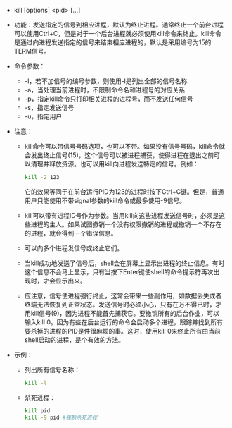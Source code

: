 - kill [options] \<pid> [...]

- 功能：发送指定的信号到相应进程，默认为终止进程。通常终止一个前台进程可以使用Ctrl+C，但是对于一个后台进程就必须使用kill命令来终止。kill命令是通过向进程发送指定的信号来结束相应进程的，默认是采用编号为15的TERM信号。

- 命令参数：

  - -l，若不加信号的编号参数，则使用-l是列出全部的信号名称
  - -a，当处理当前进程时，不限制命令名和进程号的对应关系
  - -p，指定kill命令只打印相关进程的进程号，而不发送任何信号
  - -s，指定发送信号
  - -u，指定用户

- 注意：

  - kill命令可以带信号号码选项，也可以不带。如果没有信号号码，kill命令就会发出终止信号(15)，这个信号可以被进程捕获，使得进程在退出之前可以清理并释放资源。也可以用kill向进程发送特定的信号。例如：

    ```bash
    kill -2 123
    ```

    它的效果等同于在前台运行PID为123的进程时按下Ctrl+C键。但是，普通用户只能使用不带signal参数的kill命令或最多使用-9信号。

  - kill可以带有进程ID号作为参数。当用kill向这些进程发送信号时，必须是这些进程的主人。如果试图撤销一个没有权限撤销的进程或撤销一个不存在的进程，就会得到一个错误信息。

  - 可以向多个进程发信号或终止它们。

  - 当kill成功地发送了信号后，shell会在屏幕上显示出进程的终止信息。有时这个信息不会马上显示，只有当按下Enter键使shell的命令提示符再次出现时，才会显示出来。

  - 应注意，信号使进程强行终止，这常会带来一些副作用，如数据丢失或者终端无法恢复到正常状态。发送信号时必须小心，只有在万不得已时，才用kill信号(9)，因为进程不能首先捕获它。要撤销所有的后台作业，可以输入kill 0。因为有些在后台运行的命令会启动多个进程，跟踪并找到所有要杀掉的进程的PID是件很麻烦的事。这时，使用kill 0来终止所有由当前shell启动的进程，是个有效的方法。

- 示例：

  - 列出所有信号名称：

    ```bash
    kill -l
    ```

  - 杀死进程：

    ```bash
    kill pid
    kill -9 pid #强制杀死进程
    ```

    